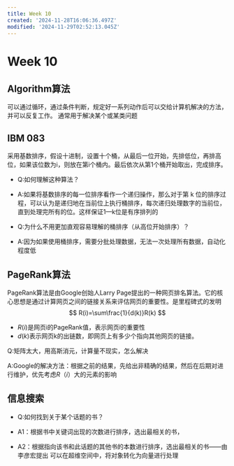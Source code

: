 ```yaml
---
title: Week 10
created: '2024-11-28T16:06:36.497Z'
modified: '2024-11-29T02:52:13.045Z'
---
```


# Week 10
## Algorithm算法

 可以通过循环，通过条件判断，规定好一系列动作后可以交给计算机解决的方法，并可以反复工作。
 通常用于解决某个或某类问题

## IBM 083

采用基数排序，假设十进制，设置十个桶，从最后一位开始，先排低位，再排高位，如果该位数为i，则放在第i个桶内。最后依次从第1个桶开始取出，完成排序。

* Q:如何理解这种算法？

* A:如果将基数排序的每一位排序看作一个递归操作，那么对于第 k 位的排序过程，可以认为是递归地在当前位上执行桶排序，每次递归处理数字的当前位，直到处理完所有的位。这样保证1—k位是有序排列的

* Q:为什么不用更加直观容易理解的桶排序（从高位开始排序）？

* A:因为如果使用桶排序，需要分批处理数据，无法一次处理所有数据，自动化程度低

## PageRank算法

PageRank算法是由Google创始人Larry Page提出的一种网页排名算法。它的核心思想是通过计算网页之间的链接关系来评估网页的重要性。是里程碑式的发明
$$
R(i)=\sum\frac{1}{d(k)}R(k)
$$
* $R(i)$是网页i的PageRank值，表示网页i的重要性
* $d(k)$表示网页k的出链数，即网页上有多少个指向其他网页的链接。

Q:矩阵太大，用高斯消元，计算量不现实，怎么解决

A:Google的解决方法：根据之前的结果，先给出非精确的结果，然后在后期对进行维护，优先考虑$R（i）$大的元素的影响

## 信息搜索

* Q:如何找到关于某个话题的书？

* A1：根据书中关键词出现的次数进行排序，选出最相关的书，

* A2：根据指向该书和此话题的其他书的本数进行排序，选出最相关的书——由李彦宏提出
可以在超维空间中，将对象转化为向量进行处理



 

